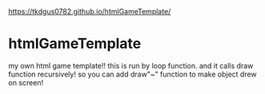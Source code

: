 https://tkdgus0782.github.io/htmlGameTemplate/

# htmlGameTemplate

my own html game template!!
this is run by loop function. and it calls draw function recursively!
so you can add draw"~" function to make object drew on screen!
